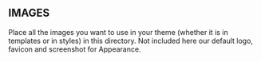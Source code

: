 IMAGES
------

Place all the images you want to use in your theme (whether it is in templates
or in styles) in this directory.
Not included here our default logo, favicon and screenshot for Appearance.
